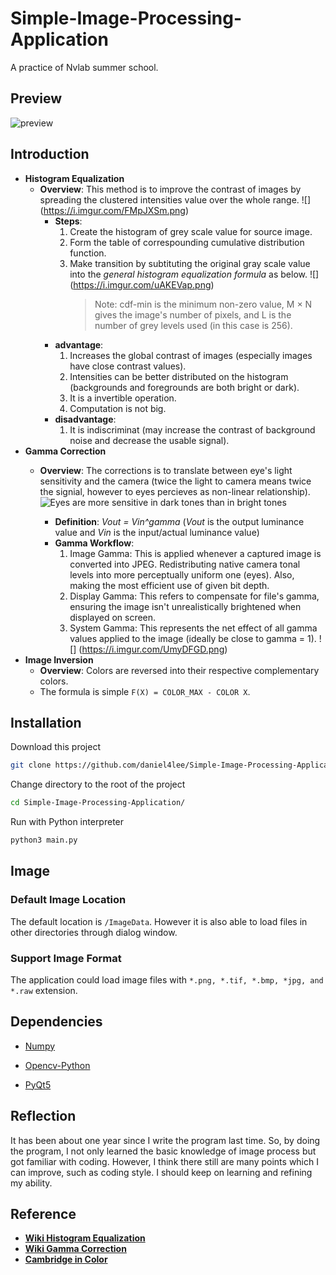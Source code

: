 # Simple-Image-Processing-Application

A practice of Nvlab summer school.

## Preview

![preview](https://i.imgur.com/eF12fsF.gif)

## Introduction

* __Histogram Equalization__
  * __Overview__: This method is to improve the contrast of images by spreading the clustered intensities value over the whole range.
    ![] (https://i.imgur.com/FMpJXSm.png)
    * __Steps__:
        1. Create the histogram of grey scale value for source image.
        2. Form the table of correspounding cumulative distribution function.
        3. Make transition by subtituting the original gray scale value into the *general histogram equalization formula* as below.
    ![] (https://i.imgur.com/uAKEVap.png)
             > Note: cdf-min is the minimum non-zero value, M × N gives the image's number of pixels, and L is the number of grey levels used (in this case is 256).
    * __advantage__:
        1. Increases the global contrast of images (especially images have close contrast values).
        2. Intensities can be better distributed on the histogram (backgrounds and foregrounds are both bright or dark).
        3. It is a invertible operation.
        4. Computation is not big.
    * __disadvantage__:
        1. It is indiscriminat (may increase the contrast of background noise and decrease the usable signal).
* __Gamma Correction__
  * __Overview__: The corrections is to translate between eye's light sensitivity and the camera (twice the light to camera means twice the signial, however to eyes percieves as non-linear relationship).
    ![Eyes are more sensitive in dark tones than in bright tones](https://i.imgur.com/B5ubC1p.png=200x200)

    * __Definition__: *Vout = Vin^gamma* (*Vout* is the output luminance value and *Vin* is the input/actual luminance value)
    * __Gamma Workflow__:
        1. Image Gamma: This is applied whenever a captured image is converted into JPEG. Redistributing native camera tonal levels into more perceptually uniform one (eyes). Also, making the most efficient use of given bit depth.
        2. Display Gamma: This refers to compensate for file's gamma, ensuring the image isn't unrealistically brightened when displayed on screen.
        3. System Gamma: This represents the net effect of all gamma values applied to the image (ideally be close to gamma = 1).
        ![] (https://i.imgur.com/UmyDFGD.png)
* __Image Inversion__
  * __Overview__: Colors are reversed into their respective complementary colors.
  * The formula is simple `F(X) = COLOR_MAX - COLOR X`.

## Installation

Download this project

```bash
git clone https://github.com/daniel4lee/Simple-Image-Processing-Application.git
```

Change directory to the root of the project

```bash
cd Simple-Image-Processing-Application/
```

Run with Python interpreter

```bash
python3 main.py
```

## Image

### Default Image Location

The default location is `/ImageData`. However it is also able to load files in other directories through dialog window.

### Support Image Format

The application could load image files with `*.png, *.tif, *.bmp, *jpg, and *.raw` extension.

## Dependencies

* [Numpy](http://www.numpy.org/)

* [Opencv-Python](https://pypi.org/project/opencv-python/)

* [PyQt5](https://riverbankcomputing.com/software/pyqt/intro)

## Reflection

It has been about one year since I write the program last time. So, by doing the program, I not only learned the basic knowledge of image process but got familiar with coding. However, I think there still are many points which I can improve, such as coding style. I should keep on learning and refining my ability.

## Reference

* [__Wiki Histogram Equalization__](https://en.wikipedia.org/wiki/Histogram_equalization)
* [__Wiki Gamma Correction__](https://en.wikipedia.org/wiki/Gamma_correction)
* [__Cambridge in Color__](https://www.cambridgeincolour.com/tutorials/gamma-correction.htm)
